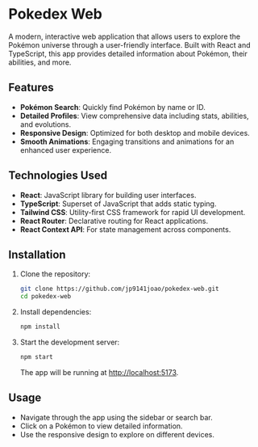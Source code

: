 # Pokedex Web

A modern, interactive web application that allows users to explore the Pokémon universe through a user-friendly interface. Built with React and TypeScript, this app provides detailed information about Pokémon, their abilities, and more.

## Features

* **Pokémon Search**: Quickly find Pokémon by name or ID.
* **Detailed Profiles**: View comprehensive data including stats, abilities, and evolutions.
* **Responsive Design**: Optimized for both desktop and mobile devices.
* **Smooth Animations**: Engaging transitions and animations for an enhanced user experience.

## Technologies Used

* **React**: JavaScript library for building user interfaces.
* **TypeScript**: Superset of JavaScript that adds static typing.
* **Tailwind CSS**: Utility-first CSS framework for rapid UI development.
* **React Router**: Declarative routing for React applications.
* **React Context API**: For state management across components.

## Installation

1. Clone the repository:

   ```bash
   git clone https://github.com/jp9141joao/pokedex-web.git
   cd pokedex-web
   ```

2. Install dependencies:

   ```bash
   npm install
   ```

3. Start the development server:

   ```bash
   npm start
   ```

   The app will be running at [http://localhost:5173](http://localhost:5173).

## Usage

* Navigate through the app using the sidebar or search bar.
* Click on a Pokémon to view detailed information.
* Use the responsive design to explore on different devices.
